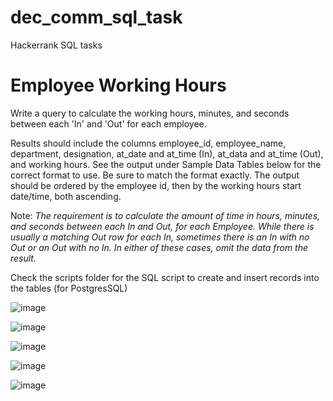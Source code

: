 # dec_comm_sql_task
Hackerrank SQL tasks

# Employee Working Hours 

Write a query to calculate the working hours, minutes, and seconds between each 'In' and 'Out' for each employee.

Results should include the columns employee_id, employee_name, department, designation, at_date and at_time (In), at_data and at_time (Out), and working hours. See the output under Sample Data Tables below for the correct format to use. Be sure to match the format exactly. The output should be ordered by the employee id, then by the working hours start date/time, both ascending.

Note: *The requirement is to calculate the amount of time in hours, minutes, and seconds between each In and Out, for each Employee. While there is usually a matching Out row for each In, sometimes there is an In with no Out or an Out with no In. In either of these cases, omit the data from the result.*

Check the scripts folder for the SQL script to create and insert records into the tables (for PostgresSQL)

![image](https://github.com/user-attachments/assets/fc951263-4527-473d-a608-f5cebe202a35)

![image](https://github.com/user-attachments/assets/837f241b-3df1-4512-a32f-982eb451b4cd)



![image](https://github.com/user-attachments/assets/31efe36e-90d3-442d-abea-69251981a2eb)


![image](https://github.com/user-attachments/assets/3d70edc1-6098-4787-9108-d352223d196a)

![image](https://github.com/user-attachments/assets/e9af60a3-7e6a-4fbd-b68a-57e9127f0200)



